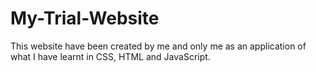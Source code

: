 # My-Trial-Website
This website have been created by me and only me as an application of what I have learnt in CSS, HTML and JavaScript.
